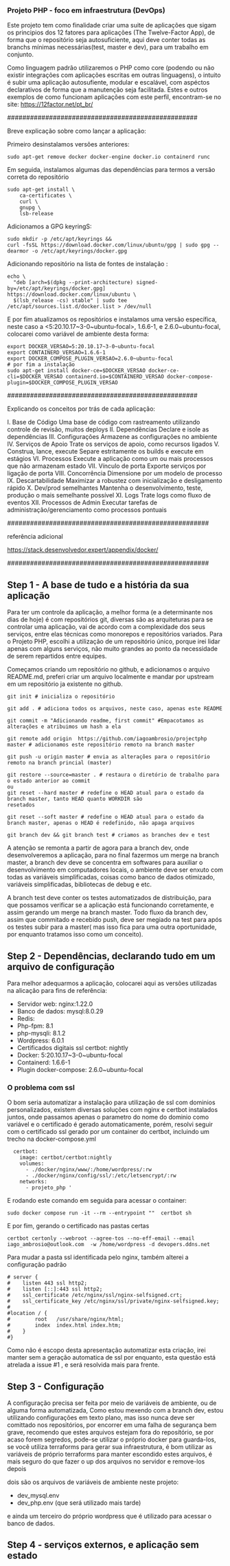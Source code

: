 ### Projeto PHP - foco em infraestrutura (DevOps)

Este projeto tem como finalidade criar uma suite de aplicações
que sigam os principios dos 12 fatores para aplicações 
(The Twelve-Factor App), de forma que o repositório seja autosuficiente,
aqui deve conter todas as branchs mínimas necessárias(test, master e dev),
para um trabalho em conjunto.

Como linguagem padrão utilizaremos o PHP como core (podendo ou não existir 
integrações com aplicações escritas em outras linguagens), o intuito é subir 
uma aplicação autosufiente, modular e escalável, com aspéctos declarativos 
de forma que a manutenção seja facilitada. Estes e outros exemplos de como 
funcionam aplicações com este perfil, encontram-se no site: 
https://12factor.net/pt_br/



##################################################

Breve explicação sobre como lançar a aplicação:


Primeiro desinstalamos versões anteriores:
~~~
sudo apt-get remove docker docker-engine docker.io containerd runc
~~~
Em seguida, instalamos algumas das dependências para termos a versão correta do repositório
~~~
sudo apt-get install \
    ca-certificates \
    curl \
    gnupg \
    lsb-release
~~~
Adicionamos a GPG keyringS:
~~~
sudo mkdir -p /etc/apt/keyrings &&
curl -fsSL https://download.docker.com/linux/ubuntu/gpg | sudo gpg --dearmor -o /etc/apt/keyrings/docker.gpg
~~~

Adicionando repositório na lista de fontes de instalação :
~~~
echo \
  "deb [arch=$(dpkg --print-architecture) signed-by=/etc/apt/keyrings/docker.gpg] https://download.docker.com/linux/ubuntu \
  $(lsb_release -cs) stable" | sudo tee /etc/apt/sources.list.d/docker.list > /dev/null
~~~
E por fim atualizamos os repositórios e instalamos uma versão específica, neste caso a <5:20.10.17~3-0~ubuntu-focal>, 1.6.6-1, e 2.6.0~ubuntu-focal,
colocarei como variável de ambiente desta forma:
~~~
export DOCKER_VERSAO=5:20.10.17~3-0~ubuntu-focal
export CONTAINERD_VERSAO=1.6.6-1
export DOCKER_COMPOSE_PLUGIN_VERSAO=2.6.0~ubuntu-focal
# por fim a instalação
sudo apt-get install docker-ce=$DOCKER_VERSAO docker-ce-cli=$DOCKER_VERSAO containerd.io=$CONTAINERD_VERSAO docker-compose-plugin=$DOCKER_COMPOSE_PLUGIN_VERSAO
~~~

##################################################

Explicando os conceitos por trás de cada aplicação:

I. Base de Código
Uma base de código com rastreamento utilizando controle de revisão, muitos deploys
II. Dependências
Declare e isole as dependências
III. Configurações
Armazene as configurações no ambiente
IV. Serviços de Apoio
Trate os serviços de apoio, como recursos ligados
V. Construa, lance, execute
Separe estritamente os builds e execute em estágios
VI. Processos
Execute a aplicação como um ou mais processos que não armazenam estado
VII. Vínculo de porta
Exporte serviços por ligação de porta
VIII. Concorrência
Dimensione por um modelo de processo
IX. Descartabilidade
Maximizar a robustez com inicialização e desligamento rápido
X. Dev/prod semelhantes
Mantenha o desenvolvimento, teste, produção o mais semelhante possível
XI. Logs
Trate logs como fluxo de eventos
XII. Processos de Admin
Executar tarefas de administração/gerenciamento como processos pontuais

#####################################################

referência adicional

https://stack.desenvolvedor.expert/appendix/docker/

#####################################################

## Step 1 - A base de tudo e a história da sua aplicação

Para ter um controle da aplicação, a melhor forma (e a determinante nos dias de hoje)
é com repositórios git, diversas são as arquiteturas para se controlar uma aplicação,
vai de acordo com a complexidade dos seus serviços, entre elas técnicas como monorepos
e repositórios variados. Para o Projeto PHP, escolhi a utilização de um repositório 
único, porque irei lidar apenas com alguns serviços, não muito grandes ao ponto da 
necessidade de serem repartidos entre equipes.

Começamos criando um repositório no github, e adicionamos o arquivo README.md,
preferi criar um arquivo localmente e mandar por upstream em um repositório ja existente
no github.
~~~
git init # inicializa o repositório

git add . # adiciona todos os arquivos, neste caso, apenas este README

git commit -m "Adicionando readme, first commit" #Empacotamos as alterações e atribuimos um hash a ela

git remote add origin  https://github.com/iagoambrosio/projectphp  master # adicionamos este repositório remoto na branch master

git push -u origin master # envia as alterações para o repositório remoto na branch princial (master)

git restore --source=master . # restaura o diretório de trabalho para o estado anterior ao commit
ou
git reset --hard master # redefine o HEAD atual para o estado da branch master, tanto HEAD quanto WORKDIR são 
resetados

git reset --soft master # redefine o HEAD atual para o estado da branch master, apenas o HEAD é redefinido, não apaga arquivos

git branch dev && git branch test # criamos as branches dev e test
~~~
A atenção se remonta a partir de agora para a branch dev, onde desenvolveremos a aplicação, para no final fazermos um merge na branch master, a branch dev 
deve se concentra em softwares para auxiliar o desenvolvimento em computadores locais, 
o ambiente deve ser enxuto com todas as variáveis simplificadas, 
coisas como banco de dados otimizado, variáveis simplificadas, bibliotecas de debug e etc.

A branch test deve conter os testes automatizados de distribuição, para que possamos verificar se a aplicação está funcionando corretamente, 
e assim gerando um merge na branch master. Todo fluxo da branch dev, assim que commitado e recebido push, 
deve ser megiado na test para após os testes subir para a master( mas isso fica para uma outra oportunidade, por enquanto tratamos isso como um conceito).

## Step 2 - Dependências, declarando tudo em um arquivo de configuração

Para melhor adequarmos a aplicação, colocarei aqui as versões utilizadas na alicação
para fins de referência:

 - Servidor web: nginx:1.22.0
 - Banco de dados: mysql:8.0.29
 - Redis:
 - Php-fpm: 8.1
 - php-mysqli: 8.1.2
 - Wordpress: 6.0.1
 - Certificados digitais ssl certbot: nightly
 - Docker: 5:20.10.17~3-0~ubuntu-focal
 - Containerd: 1.6.6-1
 - Plugin docker-compose: 2.6.0~ubuntu-focal

### O problema com ssl

O bom seria automatizar a instalação para utilização de ssl com dominios personalizados,
existem diversas soluções com nginx e certbot instalados juntos, onde passamos apenas o parametro do nome do dominio como variável
e o certificado é gerado automaticamente, porém, resolvi seguir com o certificado ssl gerado por um container do certbot, incluindo um trecho
na docker-compose.yml 
~~~
  certbot:
    image: certbot/certbot:nightly
    volumes:
      - ./docker/nginx/www/:/home/wordpress/:rw
      - ./docker/nginx/config/ssl/:/etc/letsencrypt/:rw
    networks:
      - projeto_php '
~~~
E rodando este comando em seguida para acessar o container:
~~~
sudo docker compose run -it --rm --entrypoint ""  certbot sh 
~~~
E por fim, gerando o certificado nas pastas certas
~~~
certbot certonly --webroot --agree-tos --no-eff-email --email iago_ambrosio@outlook.com  -w /home/wordpress -d devopers.ddns.net
~~~
Para mudar a pasta ssl identificada pelo nginx, também alterei a configuração padrão

~~~
# server {
#    listen 443 ssl http2;
#    listen [::]:443 ssl http2;
#    ssl_certificate /etc/nginx/ssl/nginx-selfsigned.crt;
#    ssl_certificate_key /etc/nginx/ssl/private/nginx-selfsigned.key;
#    
#location / {
#        root   /usr/share/nginx/html;
#        index  index.html index.htm;
#    }
#} 
~~~
Como não é escopo desta apresentação automatizar esta criação, irei manter sem a geração automatica de ssl por enquanto,
esta questão está atrelada a issue #1 , e será resolvida mais para frente.

## Step 3 - Configuração

A configuração precisa ser feita por meio de variáveis de ambiente, ou de alguma forma automatizada,
Como estou mexendo com a branch dev, estou utilizando configurações em texto plano, mas isso nunca deve ser comittado nos repositórios,
por encorrer em uma falha de segurança bem grave, recomendo que estes arquivos estejam fora do reposítório, 
se por acaso forem segredos, pode-se utilizar o próprio docker para guarda-los,
se você utiliza terraforms para gerar sua infraestrutura, é bom utilizar as variáveis de próprio terraforms para manter escondido estes arquivos,
é mais seguro do que fazer o up dos arquivos no servidor e remove-los depois

dois são os arquivos de variáveis de ambiente neste projeto:

 - dev_mysql.env 
 - dev_php.env (que será utilizado mais tarde)

e ainda um terceiro do próprio wordpress que é utilizado para acessar o banco de dados.

## Step 4 - serviços externos, e aplicação sem estado

